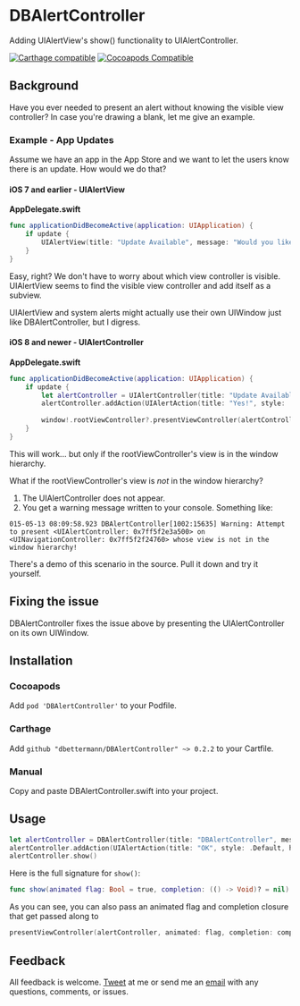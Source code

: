 # DBAlertController
Adding UIAlertView's show() functionality to UIAlertController.

[![Carthage compatible](https://img.shields.io/badge/Carthage-compatible-4BC51D.svg?style=flat)](https://github.com/Carthage/Carthage)
[![Cocoapods Compatible](https://img.shields.io/cocoapods/v/DBAlertController.svg)](https://img.shields.io/cocoapods/v/DBAlertController.svg)

## Background
Have you ever needed to present an alert without knowing the visible view controller? In case you're drawing a blank, let me give an example.

### Example - App Updates
Assume we have an app in the App Store and we want to let the users know there is an update. How would we do that?

#### iOS 7 and earlier - UIAlertView
**AppDelegate.swift**
```swift
func applicationDidBecomeActive(application: UIApplication) {
    if update {
        UIAlertView(title: "Update Available", message: "Would you like to update your app?", delegate: self, cancelButtonTitle: "Yes!").show()
    }
}
```
Easy, right? We don't have to worry about which view controller is visible. UIAlertView seems to find the visible view controller and add itself as a subview. 

UIAlertView and system alerts might actually use their own UIWindow just like DBAlertController, but I digress.

#### iOS 8 and newer - UIAlertController
**AppDelegate.swift**
```swift
func applicationDidBecomeActive(application: UIApplication) {
    if update {
        let alertController = UIAlertController(title: "Update Available", message: "Would you like to update your app?", preferredStyle: .Alert)
        alertController.addAction(UIAlertAction(title: "Yes!", style: .Default, handler: nil))
    
        window!.rootViewController?.presentViewController(alertController, animated: true, completion: nil)
    }
}
```
This will work... but only if the rootViewController's view is in the window hierarchy.

What if the rootViewController's view is *not* in the window hierarchy?

1. The UIAlertController does not appear.
2. You get a warning message written to your console. Something like:
```
015-05-13 08:09:58.923 DBAlertController[1002:15635] Warning: Attempt to present <UIAlertController: 0x7ff5f2e3a500> on <UINavigationController: 0x7ff5f2f24760> whose view is not in the window hierarchy!
```

There's a demo of this scenario in the source. Pull it down and try it yourself.

## Fixing the issue
DBAlertController fixes the issue above by presenting the UIAlertController on its own UIWindow.

## Installation

### Cocoapods
Add `pod 'DBAlertController'` to your Podfile.

### Carthage
Add `github "dbettermann/DBAlertController" ~> 0.2.2` to your Cartfile.

### Manual
Copy and paste DBAlertController.swift into your project.

## Usage

```swift
let alertController = DBAlertController(title: "DBAlertController", message: "Hello World!", preferredStyle: .Alert)
alertController.addAction(UIAlertAction(title: "OK", style: .Default, handler: nil))
alertController.show()
```
Here is the full signature for `show()`:
```swift
func show(animated flag: Bool = true, completion: (() -> Void)? = nil)
```
As you can see, you can also pass an animated flag and completion closure that get passed along to
```swift
presentViewController(alertController, animated: flag, completion: completion)
```

## Feedback
All feedback is welcome. [Tweet](https://twitter.com/dbettermann "@dbettermann") at me or send me an [email](mailto:dylan.bettermann@gmail.com) with any questions, comments, or issues.
